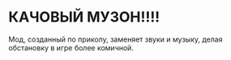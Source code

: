 # КАЧОВЫЙ МУЗОН!!!!
Мод, созданный по приколу, заменяет звуки и музыку, делая обстановку в игре более комичной.
